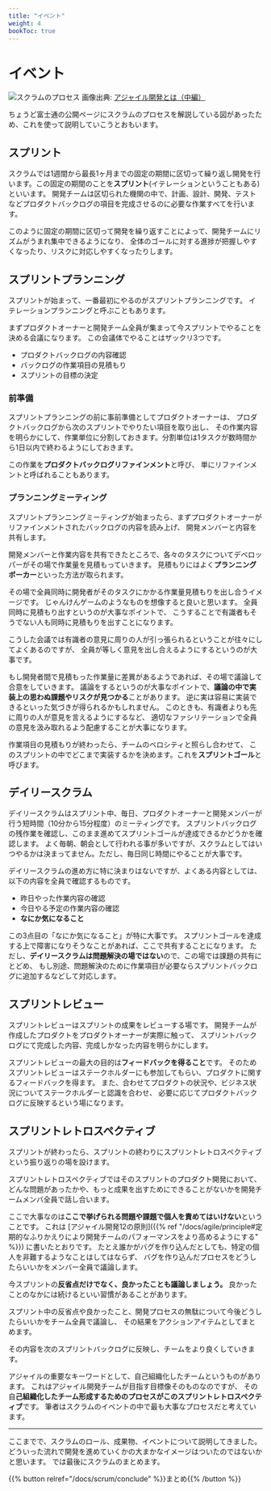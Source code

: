 ```yaml
---
title: "イベント"
weight: 4
bookToc: true
---
```


# イベント

![スクラムのプロセス](../process.jpg)
画像出典: [アジャイル開発とは（中編）](https://www.fujitsu.com/jp/group/fst/about/resources/featurestories/about-agile-02.html)

ちょうど富士通の公開ページにスクラムのプロセスを解説している図があったため、これを使って説明していこうとおもいます。

## スプリント

スクラムでは1週間から最長1ヶ月までの固定の期間に区切って繰り返し開発を行います。この固定の期間のことを**スプリント**(イテレーションということもある)といいます。
開発チームは区切られた機関の中で、計画、設計、開発、テストなどプロダクトバックログの項目を完成させるのに必要な作業すべてを行います。

このように固定の期間に区切って開発を繰り返すことによって、開発チームにリズムがうまれ集中できるようになり、
全体のゴールに対する進捗が把握しやすくなったり、リスクに対応しやすくなったりします。

## スプリントプランニング

スプリントが始まって、一番最初にやるのがスプリントプランニングです。
イテレーションプランニングと呼ぶこともあります。

まずプロダクトオーナーと開発チーム全員が集まって今スプリントでやることを決める会議になります。
この会議体でやることはザックリ3つです。

* プロダクトバックログの内容確認
* バックログの作業項目の見積もり
* スプリントの目標の決定

### 前準備

スプリントプランニングの前に事前準備としてプロダクトオーナーは、
プロダクトバックログから次のスプリントでやりたい項目を取り出し、
その作業内容を明らかにして、作業単位に分割しておきます。分割単位は1タスクが数時間から1日以内で終わるようにしておきます。

この作業を**プロダクトバックログリファインメント**と呼び、
単にリファインメントと呼ばれることもあります。

### プランニングミーティング

スプリントプランニングミーティングが始まったら、まずプロダクトオーナーがリファインメントされたバックログの内容を読み上げ、
開発メンバーと内容を共有します。

開発メンバーと作業内容を共有できたところで、各々のタスクについてデベロッパーがその場で作業量を見積もっていきます。
見積もりにはよく**プランニングポーカー**といった方法が取られます。

その場で全員同時に開発者がそのタスクにかかる作業量見積もりを出し合うイメージです。
じゃんけんゲームのようなものを想像すると良いと思います。
全員同時に見積もり出すというのが大事なポイントで、
こうすることで有識者もそうでない人も同時に見積もりを出すことになります。

こうした会議では有識者の意見に周りの人が引っ張られるということが往々にしてよくあるのですが、
全員が等しく意見を出し合えるようにするというのが大事です。

もし開発者間で見積もった作業量に差異があるようであれば、その場で議論して合意をしていきます。
議論をするというのが大事なポイントで、**議論の中で実装上の思わぬ課題やリスクが見つかる**ことがあります。
逆に実は容易に実装できるといった気づきが得られるかもしれません。
このときも、有識者よりも先に周りの人が意見を言えるようにするなど、
適切なファシリテーションで全員の意見を汲み取れるよう配慮することが大事になります。

作業項目の見積もりが終わったら、チームのベロシティと照らし合わせて、
このスプリントの中でどこまで実装するかを決めます。これを**スプリントゴール**と呼びます。

## デイリースクラム

デイリースクラムはスプリント中、毎日、プロダクトオーナーと開発メンバーが行う短時間（10分から15分程度）のミーティングです。
スプリントバックログの残作業を確認し、このまま進めてスプリントゴールが達成できるかどうかを確認します。
よく毎朝、朝会として行われる事が多いですが、スクラムとしてはいつやるかは決まってません。ただし、毎日同じ時間にやることが大事です。

デイリースクラムの進め方に特に決まりはないですが、よくある内容としては、以下の内容を全員で確認するものです。

* 昨日やった作業内容の確認
* 今日やる予定の作業内容の確認
* **なにか気になること**

この3点目の「なにか気になること」が特に大事です。
スプリントゴールを達成する上で障害になりそうなことがあれば、ここで共有することになります。
ただし、**デイリースクラムは問題解決の場ではない**ので、この場では課題の共有にとどめ、
もし別途、問題解決のために作業項目が必要ならスプリントバックログに追加するなどして対応します。

## スプリントレビュー

スプリントレビューはスプリントの成果をレビューする場です。
開発チームが作成したプロダクトをプロダクトオーナーが実際に触って、
スプリントバックログにて完成した内容、完成しかなった内容を明らかにします。

スプリントレビューの最大の目的は**フィードバックを得ること**です。
そのためスプリントレビューはステークホルダーにも参加してもらい、プロダクトに関するフィードバックを得ます。
また、合わせてプロダクトの状況や、ビジネス状況についてステークホルダーと認識を合わせ、
必要に応じてプロダクトバックログに反映するという場になります。

## スプリントレトロスペクティブ

スプリントが終わったら、スプリントの終わりにスプリントレトロスペクティブという振り返りの場を設けます。

スプリントレトロスペクティブではそのスプリントのプロダクト開発において、
どんな問題があったかや、もっと成果を出すためにできることがないかを開発チームメンバ全員で話し合います。

ここで大事なのは**ここで挙げられる問題や課題で個人を責めてはいけない**ということです。
これは [アジャイル開発12の原則]({{% ref "/docs/agile/principle#定期的なふりかえりにより開発チームのパフォーマンスをより高めるようにする" %}}) に書いたとおりです。
たとえ誰かがバグを作り込んだとしても、特定の個人を非難するようなことはしてはならず、
バグを作り込んだプロセスをどうしたらいいかをメンバー全員で議論します。

今スプリントの**反省点だけでなく、良かったことも議論しましょう。**
良かったことのなかには続けるといい習慣があることがあります。

スプリント中の反省点や良かったこと、開発プロセスの無駄について今後どうしたらいいかをチーム全員で議論し、
その結果をアクションアイテムとしてまとめます。

その内容を次のスプリントバックログに反映し、チームをより良くしていきます。

アジャイルの重要なキーワードとして、自己組織化したチームというものがあります。
これはアジャイル開発チームが目指す目標像そのものなのですが、
その自**己組織化したチーム形成するためのプロセスがこのスプリントレトロスペクティブ**です。
筆者はスクラムのイベントの中で最も大事なプロセスだと考えています。

---

ここまでで、スクラムのロール、成果物、イベントについて説明してきました。
どういった流れで開発を進めていくかの大まかなイメージはついたのではないかと思います。
では最後にスクラムのまとめます。

{{% button relref="/docs/scrum/conclude" %}}まとめ{{% /button %}}